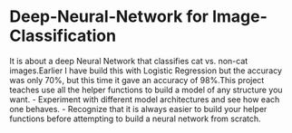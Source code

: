 # Deep-Neural-Network for Image-Classification
It is about a deep Neural Network that classifies cat vs. non-cat images.Earlier I have build this with Logistic Regression but the accuracy was only 70%, but this time it gave an accuracy of 98%.This project teaches use all the helper functions to  build a model of any structure you want.  - Experiment with different model architectures and see how each one behaves.  - Recognize that it is always easier to build your helper functions before attempting to build a neural network from scratch.
